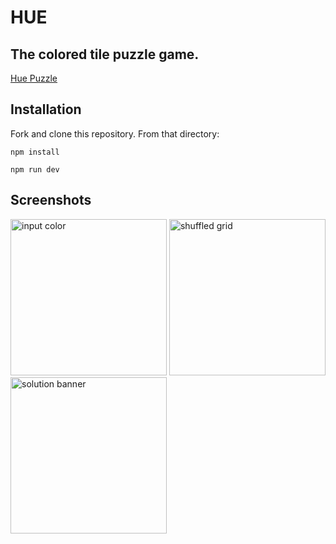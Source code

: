 # HUE
## The colored tile puzzle game.

[Hue Puzzle](https://hue-puzzle.surge.sh)

## Installation
Fork and clone this repository.  From that directory:

```
npm install
```

```
npm run dev
```

## Screenshots
<img src="http://funkyimg.com/i/2HfBD.png" width="250" alt="input color" />
<img src="http://funkyimg.com/i/2HfBE.png" width="250" alt="shuffled grid" />
<img src="http://funkyimg.com/i/2HfBF.png" width="250" alt="solution banner" />
